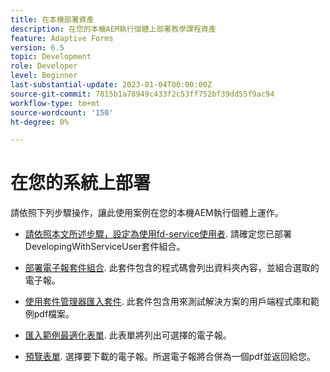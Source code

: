 ```yaml
---
title: 在本機部署資產
description: 在您的本機AEM執行個體上部署教學課程資產
feature: Adaptive Forms
version: 6.5
topic: Development
role: Developer
level: Beginner
last-substantial-update: 2023-01-04T00:00:00Z
source-git-commit: 7815b1a78949c433f2c53ff752bf39dd55f9ac94
workflow-type: tm+mt
source-wordcount: '150'
ht-degree: 0%

---
```


# 在您的系統上部署

請依照下列步驟操作，讓此使用案例在您的本機AEM執行個體上運作。

* [請依照本文所述步驟，設定為使用fd-service使用者](https://experienceleague.adobe.com/docs/experience-manager-learn/forms/adaptive-forms/service-user-tutorial-develop.html?lang=en). 請確定您已部署DevelopingWithServiceUser套件組合。

* [部署電子報套件組合](assets/Newsletters.core-1.0.0-SNAPSHOT.jar). 此套件包含的程式碼會列出資料夾內容，並組合選取的電子報。

* [使用套件管理器匯入套件](assets/newsletter.zip). 此套件包含用來測試解決方案的用戶端程式庫和範例pdf檔案。

* [匯入範例最適化表單](assets/sample-adaptive-form.zip). 此表單將列出可選擇的電子報。

* [預覽表單](http://localhost:4502/content/dam/formsanddocuments/downloadarchivednewsletters/jcr:content?wcmmode=disabled).
選擇要下載的電子報。所選電子報將合併為一個pdf並返回給您。




